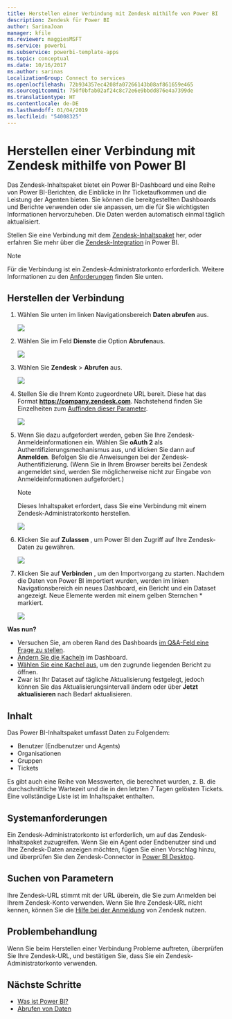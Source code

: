```yaml
---
title: Herstellen einer Verbindung mit Zendesk mithilfe von Power BI
description: Zendesk für Power BI
author: SarinaJoan
manager: kfile
ms.reviewer: maggiesMSFT
ms.service: powerbi
ms.subservice: powerbi-template-apps
ms.topic: conceptual
ms.date: 10/16/2017
ms.author: sarinas
LocalizationGroup: Connect to services
ms.openlocfilehash: 72b934357ec4208fa07266143b08af861659e465
ms.sourcegitcommit: 750f0bfab02af24c8c72e6e9bbdd876e4a7399de
ms.translationtype: HT
ms.contentlocale: de-DE
ms.lasthandoff: 01/04/2019
ms.locfileid: "54008325"
---
```

# <a name="connect-to-zendesk-with-power-bi"></a>Herstellen einer Verbindung mit Zendesk mithilfe von Power BI
Das Zendesk-Inhaltspaket bietet ein Power BI-Dashboard und eine Reihe von Power BI-Berichten, die Einblicke in Ihr Ticketaufkommen und die Leistung der Agenten bieten. Sie können die bereitgestellten Dashboards und Berichte verwenden oder sie anpassen, um die für Sie wichtigsten Informationen hervorzuheben.  Die Daten werden automatisch einmal täglich aktualisiert. 

Stellen Sie eine Verbindung mit dem [Zendesk-Inhaltspaket](https://app.powerbi.com/getdata/services/zendesk) her, oder erfahren Sie mehr über die [Zendesk-Integration](https://powerbi.microsoft.com/integrations/zendesk) in Power BI.

>[!NOTE]
>Für die Verbindung ist ein Zendesk-Administratorkonto erforderlich. Weitere Informationen zu den [Anforderungen](#Requirements) finden Sie unten.

## <a name="how-to-connect"></a>Herstellen der Verbindung
1. Wählen Sie unten im linken Navigationsbereich **Daten abrufen** aus.
   
   ![](media/service-connect-to-zendesk/pbi_getdata.png)
2. Wählen Sie im Feld **Dienste** die Option **Abrufen**aus.
   
   ![](media/service-connect-to-zendesk/pbi_getservices.png) 
3. Wählen Sie **Zendesk** \> **Abrufen** aus.
   
   ![](media/service-connect-to-zendesk/zendesk.png)
4. Stellen Sie die Ihrem Konto zugeordnete URL bereit. Diese hat das Format **https://company.zendesk.com**. Nachstehend finden Sie Einzelheiten zum [Auffinden dieser Parameter](#FindingParams).
   
   ![](media/service-connect-to-zendesk/pbi_zendeskconnect.png)
5. Wenn Sie dazu aufgefordert werden, geben Sie Ihre Zendesk-Anmeldeinformationen ein.  Wählen Sie **oAuth 2** als Authentifizierungsmechanismus aus, und klicken Sie dann auf **Anmelden**. Befolgen Sie die Anweisungen bei der Zendesk-Authentifizierung. (Wenn Sie in Ihrem Browser bereits bei Zendesk angemeldet sind, werden Sie möglicherweise nicht zur Eingabe von Anmeldeinformationen aufgefordert.)
   
   > [!NOTE]
   > Dieses Inhaltspaket erfordert, dass Sie eine Verbindung mit einem Zendesk-Administratorkonto herstellen. 
   > 
   > 
   
   ![](media/service-connect-to-zendesk/pbi_zendesksignin.png)
6. Klicken Sie auf **Zulassen** , um Power BI den Zugriff auf Ihre Zendesk-Daten zu gewähren.
   
   ![](media/service-connect-to-zendesk/zendesk2.jpg)
7. Klicken Sie auf **Verbinden** , um den Importvorgang zu starten. Nachdem die Daten von Power BI importiert wurden, werden im linken Navigationsbereich ein neues Dashboard, ein Bericht und ein Dataset angezeigt. Neue Elemente werden mit einem gelben Sternchen \* markiert.
   
   ![](media/service-connect-to-zendesk/pbi_zendeskdash.png)

**Was nun?**

* Versuchen Sie, am oberen Rand des Dashboards [im Q&A-Feld eine Frage zu stellen](consumer/end-user-q-and-a.md).
* [Ändern Sie die Kacheln](service-dashboard-edit-tile.md) im Dashboard.
* [Wählen Sie eine Kachel aus](consumer/end-user-tiles.md), um den zugrunde liegenden Bericht zu öffnen.
* Zwar ist Ihr Dataset auf tägliche Aktualisierung festgelegt, jedoch können Sie das Aktualisierungsintervall ändern oder über **Jetzt aktualisieren** nach Bedarf aktualisieren.

## <a name="whats-included"></a>Inhalt
Das Power BI-Inhaltspaket umfasst Daten zu Folgendem:  

* Benutzer (Endbenutzer und Agents)  
* Organisationen  
* Gruppen  
* Tickets  

Es gibt auch eine Reihe von Messwerten, die berechnet wurden, z. B. die durchschnittliche Wartezeit und die in den letzten 7 Tagen gelösten Tickets. Eine vollständige Liste ist im Inhaltspaket enthalten.

<a name="Requirements"></a>

## <a name="system-requirements"></a>Systemanforderungen
Ein Zendesk-Administratorkonto ist erforderlich, um auf das Zendesk-Inhaltspaket zuzugreifen. Wenn Sie ein Agent oder Endbenutzer sind und Ihre Zendesk-Daten anzeigen möchten, fügen Sie einen Vorschlag hinzu, und überprüfen Sie den Zendesk-Connector in [Power BI Desktop](desktop-connect-to-data.md).

<a name="FindingParams"></a>

## <a name="finding-parameters"></a>Suchen von Parametern
Ihre Zendesk-URL stimmt mit der URL überein, die Sie zum Anmelden bei Ihrem Zendesk-Konto verwenden. Wenn Sie Ihre Zendesk-URL nicht kennen, können Sie die [Hilfe bei der Anmeldung](https://www.zendesk.com/login/) von Zendesk nutzen.

## <a name="troubleshooting"></a>Problembehandlung
Wenn Sie beim Herstellen einer Verbindung Probleme auftreten, überprüfen Sie Ihre Zendesk-URL, und bestätigen Sie, dass Sie ein Zendesk-Administratorkonto verwenden.

## <a name="next-steps"></a>Nächste Schritte
* [Was ist Power BI?](power-bi-overview.md)
* [Abrufen von Daten](service-get-data.md)

